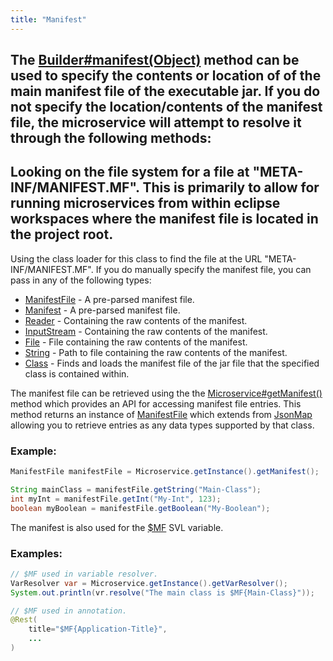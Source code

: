 ```yaml
---
title: "Manifest"
---
```


The [Builder#manifest(Object)](../apidocs/org/apache/juneau/microservice/Microservice/Builder.html#manifest(Object)) method can be used to specify the contents or location of of the main
manifest file of the executable jar.
If you do not specify the location/contents of the manifest file, the microservice will attempt to resolve it through the following methods:
-
Looking on the file system for a file at "META-INF/MANIFEST.MF".
This is primarily to allow for running microservices from within eclipse workspaces where the manifest file
is located in the project root.
-
Using the class loader for this class to find the file at the URL "META-INF/MANIFEST.MF".
If you do manually specify the manifest file, you can pass in any of the following types:
- [ManifestFile](../apidocs/org/apache/juneau/utils/ManifestFile.html) - A pre-parsed manifest file.
- [Manifest](../apidocs/java/util/jar/Manifest.html) - A pre-parsed manifest file.
- [Reader](../apidocs/java/io/Reader.html) - Containing the raw contents of the manifest.
- [InputStream](../apidocs/java/io/InputStream.html) - Containing the raw contents of the manifest.
- [File](../apidocs/java/io/File.html) - File containing the raw contents of the manifest.
- [String](../apidocs/java/lang/String.html) - Path to file containing the raw contents of the manifest.
- [Class](../apidocs/java/lang/Class.html) - Finds and loads the manifest file of the jar file that the specified class is contained within.

The manifest file can be retrieved using the the [Microservice#getManifest()](../apidocs/org/apache/juneau/microservice/Microservice.html#getManifest()) method which
provides an API for accessing manifest file entries.
This method returns an instance of [ManifestFile](../apidocs/org/apache/juneau/utils/ManifestFile.html) which extends from [JsonMap](../apidocs/org/apache/juneau/collections/JsonMap.html) allowing
you to retrieve entries as any data types supported by that class.
### Example:


```java
ManifestFile manifestFile = Microservice.getInstance().getManifest();

String mainClass = manifestFile.getString("Main-Class");
int myInt = manifestFile.getInt("My-Int", 123);
boolean myBoolean = manifestFile.getBoolean("My-Boolean");
```


The manifest is also used for the [$MF](../apidocs/org/apache/juneau/svl/vars/ManifestFileVar.html) SVL variable.
### Examples:


```java
// $MF used in variable resolver.
VarResolver var = Microservice.getInstance().getVarResolver();
System.out.println(vr.resolve("The main class is $MF{Main-Class}"));
```


```java
// $MF used in annotation.
@Rest(
    title="$MF{Application-Title}",
    ...
)

```
